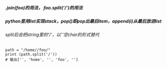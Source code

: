 ##### .join(foo)的用法， foo.split('/')的用法

##### python里用list实现stack，pop()即pop出最后item，append(i)从最后放进list

###### split后会把string里的'/'，以''空char的形式替代
    path = "/home//foo/"
    print (path.split('/'))
    # 输出['', 'home', '', 'foo', '']

